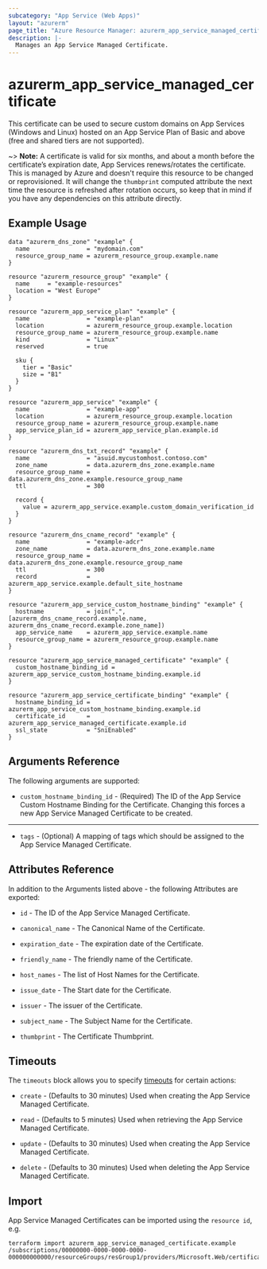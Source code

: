 ```yaml
---
subcategory: "App Service (Web Apps)"
layout: "azurerm"
page_title: "Azure Resource Manager: azurerm_app_service_managed_certificate"
description: |-
  Manages an App Service Managed Certificate.
---
```


# azurerm_app_service_managed_certificate

This certificate can be used to secure custom domains on App Services (Windows and Linux) hosted on an App Service Plan of Basic and above (free and shared tiers are not supported).

~> **Note:** A certificate is valid for six months, and about a month before the certificate’s expiration date, App Services renews/rotates the certificate. This is managed by Azure and doesn't require this resource to be changed or reprovisioned. It will change the `thumbprint` computed attribute the next time the resource is refreshed after rotation occurs, so keep that in mind if you have any dependencies on this attribute directly.

## Example Usage

```hcl
data "azurerm_dns_zone" "example" {
  name                = "mydomain.com"
  resource_group_name = azurerm_resource_group.example.name
}

resource "azurerm_resource_group" "example" {
  name     = "example-resources"
  location = "West Europe"
}

resource "azurerm_app_service_plan" "example" {
  name                = "example-plan"
  location            = azurerm_resource_group.example.location
  resource_group_name = azurerm_resource_group.example.name
  kind                = "Linux"
  reserved            = true

  sku {
    tier = "Basic"
    size = "B1"
  }
}

resource "azurerm_app_service" "example" {
  name                = "example-app"
  location            = azurerm_resource_group.example.location
  resource_group_name = azurerm_resource_group.example.name
  app_service_plan_id = azurerm_app_service_plan.example.id
}

resource "azurerm_dns_txt_record" "example" {
  name                = "asuid.mycustomhost.contoso.com"
  zone_name           = data.azurerm_dns_zone.example.name
  resource_group_name = data.azurerm_dns_zone.example.resource_group_name
  ttl                 = 300

  record {
    value = azurerm_app_service.example.custom_domain_verification_id
  }
}

resource "azurerm_dns_cname_record" "example" {
  name                = "example-adcr"
  zone_name           = data.azurerm_dns_zone.example.name
  resource_group_name = data.azurerm_dns_zone.example.resource_group_name
  ttl                 = 300
  record              = azurerm_app_service.example.default_site_hostname
}

resource "azurerm_app_service_custom_hostname_binding" "example" {
  hostname            = join(".", [azurerm_dns_cname_record.example.name, azurerm_dns_cname_record.example.zone_name])
  app_service_name    = azurerm_app_service.example.name
  resource_group_name = azurerm_resource_group.example.name
}

resource "azurerm_app_service_managed_certificate" "example" {
  custom_hostname_binding_id = azurerm_app_service_custom_hostname_binding.example.id
}

resource "azurerm_app_service_certificate_binding" "example" {
  hostname_binding_id = azurerm_app_service_custom_hostname_binding.example.id
  certificate_id      = azurerm_app_service_managed_certificate.example.id
  ssl_state           = "SniEnabled"
}
```

## Arguments Reference

The following arguments are supported:

* `custom_hostname_binding_id` - (Required) The ID of the App Service Custom Hostname Binding for the Certificate. Changing this forces a new App Service Managed Certificate to be created.

---

* `tags` - (Optional) A mapping of tags which should be assigned to the App Service Managed Certificate.

## Attributes Reference

In addition to the Arguments listed above - the following Attributes are exported:

* `id` - The ID of the App Service Managed Certificate.

* `canonical_name` - The Canonical Name of the Certificate.

* `expiration_date` - The expiration date of the Certificate.

* `friendly_name` - The friendly name of the Certificate.

* `host_names` - The list of Host Names for the Certificate.

* `issue_date` - The Start date for the Certificate.

* `issuer` - The issuer of the Certificate.

* `subject_name` - The Subject Name for the Certificate.

* `thumbprint` - The Certificate Thumbprint.

## Timeouts

The `timeouts` block allows you to specify [timeouts](https://www.terraform.io/language/resources/syntax#operation-timeouts) for certain actions:

* `create` - (Defaults to 30 minutes) Used when creating the App Service Managed Certificate.

* `read` - (Defaults to 5 minutes) Used when retrieving the App Service Managed Certificate.

* `update` - (Defaults to 30 minutes) Used when creating the App Service Managed Certificate.

* `delete` - (Defaults to 30 minutes) Used when deleting the App Service Managed Certificate.

## Import

App Service Managed Certificates can be imported using the `resource id`, e.g.

```shell
terraform import azurerm_app_service_managed_certificate.example /subscriptions/00000000-0000-0000-0000-000000000000/resourceGroups/resGroup1/providers/Microsoft.Web/certificates/customhost.contoso.com
```
